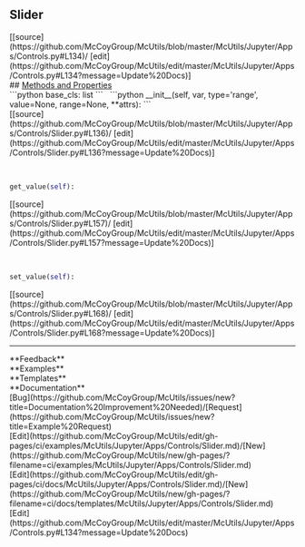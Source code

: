 ## <a id="McUtils.McUtils.Jupyter.Apps.Controls.Slider">Slider</a> 

<div class="docs-source-link" markdown="1">
[[source](https://github.com/McCoyGroup/McUtils/blob/master/McUtils/Jupyter/Apps/Controls.py#L134)/
[edit](https://github.com/McCoyGroup/McUtils/edit/master/McUtils/Jupyter/Apps/Controls.py#L134?message=Update%20Docs)]
</div>









<div class="collapsible-section">
 <div class="collapsible-section collapsible-section-header" markdown="1">
## <a class="collapse-link" data-toggle="collapse" href="#methods" markdown="1"> Methods and Properties</a> <a class="float-right" data-toggle="collapse" href="#methods"><i class="fa fa-chevron-down"></i></a>
 </div>
 <div class="collapsible-section collapsible-section-body collapse show" id="methods" markdown="1">
 ```python
base_cls: list
```
<a id="McUtils.McUtils.Jupyter.Apps.Controls.Slider.__init__" class="docs-object-method">&nbsp;</a> 
```python
__init__(self, var, type='range', value=None, range=None, **attrs): 
```
<div class="docs-source-link" markdown="1">
[[source](https://github.com/McCoyGroup/McUtils/blob/master/McUtils/Jupyter/Apps/Controls/Slider.py#L136)/
[edit](https://github.com/McCoyGroup/McUtils/edit/master/McUtils/Jupyter/Apps/Controls/Slider.py#L136?message=Update%20Docs)]
</div>


<a id="McUtils.McUtils.Jupyter.Apps.Controls.Slider.get_value" class="docs-object-method">&nbsp;</a> 
```python
get_value(self): 
```
<div class="docs-source-link" markdown="1">
[[source](https://github.com/McCoyGroup/McUtils/blob/master/McUtils/Jupyter/Apps/Controls/Slider.py#L157)/
[edit](https://github.com/McCoyGroup/McUtils/edit/master/McUtils/Jupyter/Apps/Controls/Slider.py#L157?message=Update%20Docs)]
</div>


<a id="McUtils.McUtils.Jupyter.Apps.Controls.Slider.set_value" class="docs-object-method">&nbsp;</a> 
```python
set_value(self): 
```
<div class="docs-source-link" markdown="1">
[[source](https://github.com/McCoyGroup/McUtils/blob/master/McUtils/Jupyter/Apps/Controls/Slider.py#L168)/
[edit](https://github.com/McCoyGroup/McUtils/edit/master/McUtils/Jupyter/Apps/Controls/Slider.py#L168?message=Update%20Docs)]
</div>
 </div>
</div>












---


<div markdown="1" class="text-secondary">
<div class="container">
  <div class="row">
   <div class="col" markdown="1">
**Feedback**   
</div>
   <div class="col" markdown="1">
**Examples**   
</div>
   <div class="col" markdown="1">
**Templates**   
</div>
   <div class="col" markdown="1">
**Documentation**   
</div>
   <div class="col" markdown="1">
   
</div>
   <div class="col" markdown="1">
   
</div>
   <div class="col" markdown="1">
   
</div>
</div>
  <div class="row">
   <div class="col" markdown="1">
[Bug](https://github.com/McCoyGroup/McUtils/issues/new?title=Documentation%20Improvement%20Needed)/[Request](https://github.com/McCoyGroup/McUtils/issues/new?title=Example%20Request)   
</div>
   <div class="col" markdown="1">
[Edit](https://github.com/McCoyGroup/McUtils/edit/gh-pages/ci/examples/McUtils/Jupyter/Apps/Controls/Slider.md)/[New](https://github.com/McCoyGroup/McUtils/new/gh-pages/?filename=ci/examples/McUtils/Jupyter/Apps/Controls/Slider.md)   
</div>
   <div class="col" markdown="1">
[Edit](https://github.com/McCoyGroup/McUtils/edit/gh-pages/ci/docs/McUtils/Jupyter/Apps/Controls/Slider.md)/[New](https://github.com/McCoyGroup/McUtils/new/gh-pages/?filename=ci/docs/templates/McUtils/Jupyter/Apps/Controls/Slider.md)   
</div>
   <div class="col" markdown="1">
[Edit](https://github.com/McCoyGroup/McUtils/edit/master/McUtils/Jupyter/Apps/Controls.py#L134?message=Update%20Docs)   
</div>
   <div class="col" markdown="1">
   
</div>
   <div class="col" markdown="1">
   
</div>
   <div class="col" markdown="1">
   
</div>
</div>
</div>
</div>